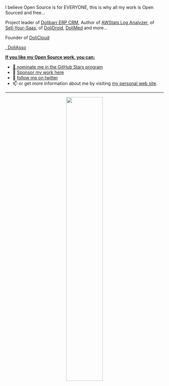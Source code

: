 <!--
**eldy/eldy** is a ✨ _special_ ✨ repository because its `README.md` (this file) appears on your GitHub profile.

Here are some ideas to get you started:

- 🔭 I’m currently working on ...
- 🌱 I’m currently learning ...
- 👯 I’m looking to collaborate on ...
- 🤔 I’m looking for help with ...
- 💬 Ask me about ...
- 📫 How to reach me: ...
- 😄 Pronouns: ...
- ⚡ Fun fact: ...
-->


<p>I believe Open Source is for EVERYONE, this is why all my work is Open Sourced and free...

<p>Project leader of <a href="https://www.dolibarr.org" target="_blank">Dolibarr ERP CRM</a>, Author of <a href="https://github.com/eldy/AWStats" target="_blank">AWStats Log Analyzer</a>, of <a href="https://sellyoursaas.org" target="_blank">Sell-Your-Saas</a>, of <a href="https://github.com/DoliCloud/DoliDroid" target="_blank">DoliDroid</a>, <a href="https://www.dolimed.com" target="_blank">DoliMed</a> and more...</p>

<p>Founder of <a href="https://www.dolicloud.com" target="_blank">DoliCloud</p>, <a href="https://www.doliasso.org" target="_blank">DoliAsso</p>
  
<p><b>If you like my Open Source work, you can:</b><br>
  <ul>
    <li>🌟 nominate me in the <a href="https://stars.github.com/profiles"> GitHub Stars program</a></li>
    <li>🌱 <a href="https://github.com/sponsors/eldy" target="_blank">Sponsor my work here</a></li>
    <li>💬 <a href="https://twitter.com/LaurentD_Eldy" target="_blank">follow me on twitter </a></li>
    <li>📫 or get more information about me by visiting <a href="https://www.destailleur.fr">my personal web site</a>.</li>
  </ul>
</p>


---
<p align="center">
  
<!--<img width="48%" src="https://github-readme-stats.vercel.app/api?username=eldy&show_icons=true&theme=tokyonight" />-->
<img width="48%" src="https://github-readme-streak-stats.herokuapp.com/?user=eldy&theme=tokyonight" />

</p>
  
<!--
[![GitHub stats](https://github-readme-stats.vercel.app/api?username=eldy&show_icons=true&theme=dark)](https://github.com/eldy)
-->
